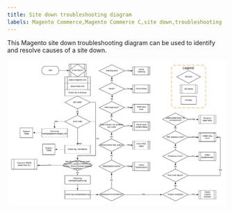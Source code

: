 ```yaml
---
title: Site down troubleshooting diagram
labels: Magento Commerce,Magento Commerce C,site down,troubleshooting
---
```


This Magento site down troubleshooting diagram can be used to identify and resolve causes of a site down.

![site down troubleshooting diagram image](assets/updated_site_down_6.jpeg)

